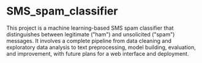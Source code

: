 # SMS_spam_classifier
This project is a machine learning-based SMS spam classifier that distinguishes between legitimate ("ham") and unsolicited ("spam") messages. It involves a complete pipeline from data cleaning and exploratory data analysis to text preprocessing, model building, evaluation, and improvement, with future plans for a web interface and deployment.

